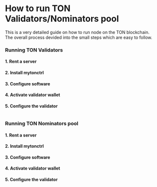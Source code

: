 # How to run TON Validators/Nominators pool
This is a very detailed guide on how to run node on the TON blockchain. The overall process devided into the small steps which are easy to follow.

### Running TON Validators
#### 1. Rent a server
#### 2. Install mytonctrl
#### 3. Configure software
#### 4. Activate validator wallet
#### 5. Configure the validator
#
### Running TON Nominators pool
#### 1. Rent a server
#### 2. Install mytonctrl
#### 3. Configure software
#### 4. Activate validator wallet
#### 5. Configure the validator
